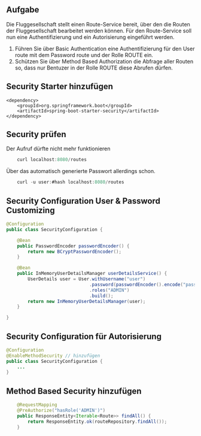 ## Aufgabe 

Die Fluggesellschaft stellt einen Route-Service bereit, über den die Routen der Fluggesellschaft bearbeitet werden können. Für den Route-Service soll nun eine Authentifizierung und ein Autorisierung eingeführt werden.

1. Führen Sie über Basic Authentication eine Authentifizierung für den User route mit dem Password route und der Rolle ROUTE ein. 
2. Schützen Sie über Method Based Authorization die Abfrage aller Routen so, dass nur Bentuzer in der Rolle ROUTE diese Abrufen dürfen.  

 
 
## Security Starter hinzufügen 
 
```
<dependency>
	<groupId>org.springframework.boot</groupId>
	<artifactId>spring-boot-starter-security</artifactId>
</dependency>
```

## Security prüfen  

Der Aufruf dürfte nicht mehr funktionieren 

```java
	curl localhost:8080/routes
```

Über das automatisch generierte Passwort allerdings schon. 

```java
	curl -u user:#hash localhost:8080/routes
```

## Security Configuration User & Password Customizing


```java
@Configuration
public class SecurityConfiguration {

	@Bean
	public PasswordEncoder passwordEncoder() {
		return new BCryptPasswordEncoder();
	}

	@Bean
	public InMemoryUserDetailsManager userDetailsService() {
		UserDetails user = User.withUsername("user")
				               .password(passwordEncoder().encode("password"))
				               .roles("ADMIN")
				               .build();
		return new InMemoryUserDetailsManager(user);
	}

}
```

## Security Configuration für Autorisierung 


```java
@Configuration
@EnableMethodSecurity // hinzufügen
public class SecurityConfiguration {
	...
}

```
 
## Method Based Security hinzufügen  

```java
    @RequestMapping
    @PreAuthorize("hasRole('ADMIN')")
    public ResponseEntity<Iterable<Route>> findAll() {
        return ResponseEntity.ok(routeRepository.findAll());
    }
```
 
 
 